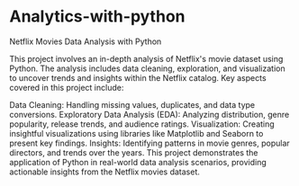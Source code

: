# Analytics-with-python
Netflix Movies Data Analysis with Python

This project involves an in-depth analysis of Netflix's movie dataset using Python. The analysis includes data cleaning, exploration, and visualization to uncover trends and insights within the Netflix catalog. Key aspects covered in this project include:

Data Cleaning: Handling missing values, duplicates, and data type conversions.
Exploratory Data Analysis (EDA): Analyzing distribution, genre popularity, release trends, and audience ratings.
Visualization: Creating insightful visualizations using libraries like Matplotlib and Seaborn to present key findings.
Insights: Identifying patterns in movie genres, popular directors, and trends over the years.
This project demonstrates the application of Python in real-world data analysis scenarios, providing actionable insights from the Netflix movies dataset.
